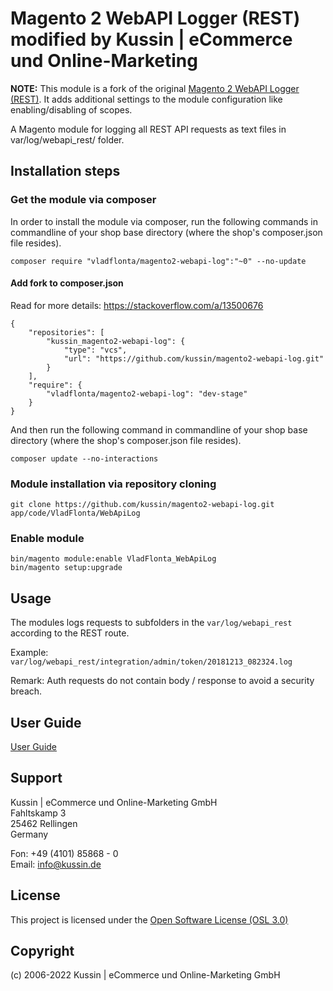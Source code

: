 # Magento 2 WebAPI Logger (REST) modified by Kussin | eCommerce und Online-Marketing

**NOTE:** This module is a fork of the original [Magento 2 WebAPI Logger (REST)](https://github.com/vladflonta/magento2-webapi-log). It adds additional settings to the module configuration like enabling/disabling of scopes.

A Magento module for logging all REST API requests as text files in var/log/webapi_rest/ folder.

## Installation steps

### Get the module via composer

In order to install the module via composer, run the following commands in commandline of your shop base directory 
(where the shop's composer.json file resides).

```
composer require "vladflonta/magento2-webapi-log":"~0" --no-update
```

#### Add fork to composer.json

Read for more details: https://stackoverflow.com/a/13500676

```
{
    "repositories": [
        "kussin_magento2-webapi-log": {
            "type": "vcs",
            "url": "https://github.com/kussin/magento2-webapi-log.git"
        }
    ],
    "require": {
        "vladflonta/magento2-webapi-log": "dev-stage"
    }
}
```

And then run the following command in commandline of your shop base directory (where the shop's composer.json file resides).

```
composer update --no-interactions
```

### Module installation via repository cloning

```
git clone https://github.com/kussin/magento2-webapi-log.git app/code/VladFlonta/WebApiLog
```

### Enable module

```
bin/magento module:enable VladFlonta_WebApiLog
bin/magento setup:upgrade
```

## Usage

The modules logs requests to subfolders in the `var/log/webapi_rest` according to the REST route.

Example: `var/log/webapi_rest/integration/admin/token/20181213_082324.log`

Remark: Auth requests do not contain body / response to avoid a security breach.

## User Guide

[User Guide](USER_GUIDE.md)

## Support

Kussin | eCommerce und Online-Marketing GmbH<br>
Fahltskamp 3<br>
25462 Rellingen<br>
Germany

Fon: +49 (4101) 85868 - 0<br>
Email: info@kussin.de

## License

This project is licensed under the [Open Software License (OSL 3.0)](http://opensource.org/licenses/osl-3.0.php)

## Copyright

(c) 2006-2022 Kussin | eCommerce und Online-Marketing GmbH

